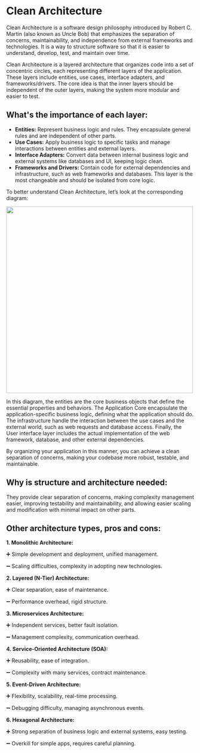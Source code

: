 # Clean Architecture
Clean Architecture is a software design philosophy introduced by Robert C. Martin (also known as Uncle Bob) that emphasizes the separation of concerns, maintainability, and independence from external frameworks and technologies. It is a way to structure software so that it is easier to understand, develop, test, and maintain over time.

Clean Architecture is a layered architecture that organizes code into a set of concentric circles, each representing different layers of the application. These layers include entities, use cases, interface adapters, and frameworks/drivers. The core idea is that the inner layers should be independent of the outer layers, making the system more modular and easier to test.


## What's the importance of each layer:

- **Entities:**
  Represent business logic and rules. They encapsulate general rules and are independent of other parts.
- **Use Cases:**
  Apply business logic to specific tasks and manage interactions between entities and external layers.
- **Interface Adapters:**
  Convert data between internal business logic and external systems like databases and UI, keeping logic clean.
- **Frameworks and Drivers:**
  Contain code for external dependencies and infrastructure, such as web frameworks and databases. This layer is the most changeable and should be isolated from core logic.


To better understand Clean Architecture, let’s look at the corresponding diagram:


<img src="https://github.com/user-attachments/assets/9774d773-8d4e-43b9-9599-c7016244c8dd" width="500px">


In this diagram, the entities are the core business objects that define the essential properties and behaviors. The Application Core encapsulate the application-specific business logic, defining what the application should do. The infrastructure handle the interaction between the use cases and the external world, such as web requests and database access. Finally, the User interface layer includes the actual implementation of the web framework, database, and other external dependencies.

By organizing your application in this manner, you can achieve a clean separation of concerns, making your codebase more robust, testable, and maintainable.

## Why is structure and architecture needed:

They provide clear separation of concerns, making complexity management easier, improving testability and maintainability, and allowing easier scaling and modification with minimal impact on other parts.

## Other architecture types, pros and cons:

**1. **Monolithic Architecture:****
  
➕ Simple development and deployment, unified management.

➖ Scaling difficulties, complexity in adopting new technologies.

**2. **Layered (N-Tier) Architecture:****
  
➕ Clear separation, ease of maintenance.

➖ Performance overhead, rigid structure.

**3. **Microservices Architecture:****
  
➕ Independent services, better fault isolation.

➖ Management complexity, communication overhead.

**4. **Service-Oriented Architecture (SOA):****

➕ Reusability, ease of integration.

➖ Complexity with many services, contract maintenance.

**5. **Event-Driven Architecture:****
  
➕ Flexibility, scalability, real-time processing.

➖ Debugging difficulty, managing asynchronous events.

**6. **Hexagonal Architecture:****
  
➕ Strong separation of business logic and external systems, easy testing.

➖ Overkill for simple apps, requires careful planning.
